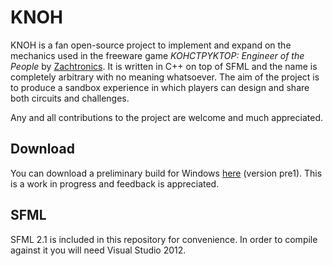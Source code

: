 KNOH
====

KNOH is a fan open-source project to implement and expand on the mechanics used in the freeware game *KOHCTPYKTOP: Engineer of the People* by [Zachtronics](http://www.zachtronics.com/play-kohctpyktop/).
It is written in C++ on top of SFML and the name is completely arbitrary with no meaning whatsoever.
The aim of the project is to produce a sandbox experience in which players can design and share both circuits and challenges.

Any and all contributions to the project are welcome and much appreciated.

Download
--------
You can download a preliminary build for Windows [here](https://dl.dropboxusercontent.com/u/9554756/KNOH/KNOH-pre1.zip) (version pre1).
This is a work in progress and feedback is appreciated.

SFML
----

SFML 2.1 is included in this repository for convenience. In order to compile against it you will need Visual Studio 2012.
